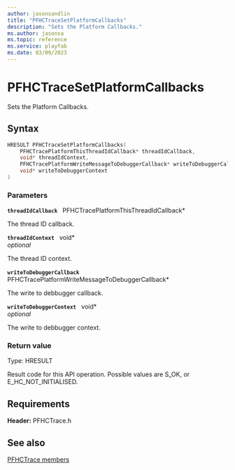 ```yaml
---
author: jasonsandlin
title: "PFHCTraceSetPlatformCallbacks"
description: "Sets the Platform Callbacks."
ms.author: jasonsa
ms.topic: reference
ms.service: playfab
ms.date: 03/09/2023
---
```


# PFHCTraceSetPlatformCallbacks  

Sets the Platform Callbacks.  

## Syntax  
  
```cpp
HRESULT PFHCTraceSetPlatformCallbacks(  
    PFHCTracePlatformThisThreadIdCallback* threadIdCallback,  
    void* threadIdContext,  
    PFHCTracePlatformWriteMessageToDebuggerCallback* writeToDebuggerCallback,  
    void* writeToDebuggerContext  
)  
```  
  
### Parameters  
  
**`threadIdCallback`** &nbsp; PFHCTracePlatformThisThreadIdCallback*  
  
The thread ID callback.  
  
**`threadIdContext`** &nbsp; void*  
*optional*  
  
The thread ID context.  
  
**`writeToDebuggerCallback`** &nbsp; PFHCTracePlatformWriteMessageToDebuggerCallback*  
  
The write to debbugger callback.  
  
**`writeToDebuggerContext`** &nbsp; void*  
*optional*  
  
The write to debbugger context.  
  
  
### Return value
Type: HRESULT
  
Result code for this API operation. Possible values are S_OK, or E_HC_NOT_INITIALISED.
  
  
## Requirements  
  
**Header:** PFHCTrace.h
  
## See also  
[PFHCTrace members](../pfhctrace_members.md)  

  
  
